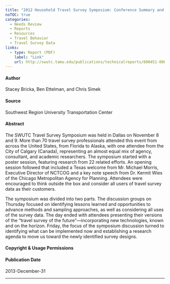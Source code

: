 ```yaml
---
title: "2012 Household Travel Survey Symposium: Conference Summary and Final Report"
noTOC: true
categories:
  - Needs Review
  - Reports
  - Resources
  - Travel Behavior
  - Travel Survey Data
links:
  - type: Report (PDF)
    label: "Link"
    url: http://swutc.tamu.edu/publications/technicalreports/600451-00017-1.pdf
---
```



#### Author

Stacey Bricka, Ben Ettelman, and Chris Simek

#### Source

Southwest Region University Transportation Center

#### Abstract

The SWUTC Travel Survey Symposium was held in Dallas on November 8 and 9. More than 70 travel survey professionals attended this event from across the United States, from Florida to Alaska, with one attendee from the City of Calgary (Canada), representing an almost equal mix of agency, consultant, and academic researchers. The symposium started with a poster session, featuring research from 22 related efforts. An opening session followed that included a Texas welcome from Mr. Michael Morris, Executive Director of NCTCOG and a key note speech from Dr. Kermit Wies of the Chicago Metropolitan Agency for Planning. Attendees were encouraged to think outside the box and consider all users of travel survey data as their customers.

The symposium was divided into two parts. The discussion groups on Thursday focused on identifying lessons learned and opportunities to advance methods and sampling approaches, as well as considering all uses of the survey data. The day ended with attendees presenting their versions of the “travel survey of the future”—incorporating new technologies, known and on the horizon. Friday, the focus of the symposium discussion turned to identifying what can be implemented now and establishing a research agenda to move us toward the newly identified survey designs.

#### Copyright & Usage Permissions

#### Publication Date

2013-December-31

------------------------------------------------------------------------

